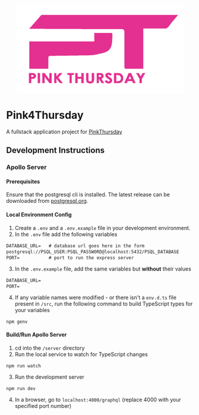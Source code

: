<div>
    <p align="center">
        <img height="238px" width="451px" src="app/assets/LogoPT.png" />
    </p>
</div>

# Pink4Thursday

A fullstack application project for [PinkThursday](https://www.facebook.com/Pink4Thursdays/)

## Development Instructions

### Apollo Server

#### Prerequisites
Ensure that the postgresql cli is installed. The latest release can be downloaded from [postgresql.org](https://www.postgresql.org/).

#### Local Environment Config
1. Create a `.env` and a `.env.example` file in your development environment.
2. In the `.env` file add the following variables
```
DATABASE_URL=   # database url goes here in the form postgresql://PSQL_USER:PSQL_PASSWORD@localhost:5432/PSQL_DATABASE
PORT=           # port to run the express server
```
3. In the `.env.example` file, add the same variables but **without** their values
```
DATABASE_URL=
PORT=
```
4. If any variable names were modified - or there isn't a `env.d.ts` file present in `/src`, run the following command to build TypeScript types for your variables
```
npm genv
```

#### Build/Run Apollo Server
1. cd into the `/server` directory
2. Run the local service to watch for TypeScript changes
```
npm run watch
```
3. Run the development server
```
npm run dev
```
4. In a browser, go to `localhost:4000/graphql` (replace 4000 with your specified port number)